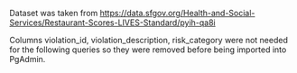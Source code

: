 Dataset was taken from https://data.sfgov.org/Health-and-Social-Services/Restaurant-Scores-LIVES-Standard/pyih-qa8i

Columns violation_id, violation_description, risk_category were not needed for the following queries so they were removed before being imported into PgAdmin.
